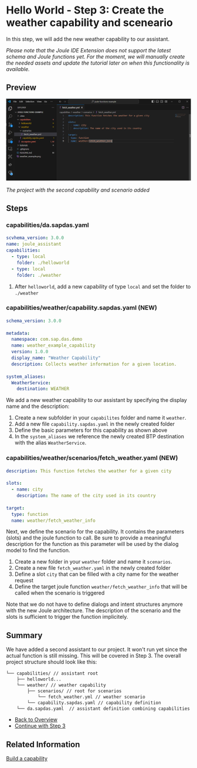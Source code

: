 # Hello World - Step 3: Create the weather capability and sceneario

In this step, we will add the new weather capability to our assistant.

*Please note that the Joule IDE Extension does not support the latest schema and Joule functions yet. 
For the moment, we will manually create the needed assets and update the tutorial later on when this functionality is available.*  

## Preview

![image](assets/preview.png)

*The project with the second capability and scenario added*

## Steps

### capabilities/da.sapdas.yaml


```yaml
scvhema_version: 3.0.0
name: joule_assistant
capabilities:
  - type: local
    folder: ./helloworld
  - type: local
    folder: ./weather

```

1. After `helloworld`, add a new capability of type `local` and set the folder to `./weather`

### capabilities/weather/capability.sapdas.yaml (NEW)

```yaml
schema_version: 3.0.0

metadata:
  namespace: com.sap.das.demo
  name: weather_example_capability
  version: 1.0.0
  display_name: "Weather Capability"
  description: Collects weather information for a given location.

system_aliases:
  WeatherService:
    destination: WEATHER
```

We add a new weather capability to our assistant by specifying the display name and the description:

1. Create a new subfolder in your `capabilites` folder and name it `weather`.
2. Add a new file `capability.sapdas.yaml` in the newly created folder
3. Define the basic parameters for this capability as shown above
4. In the `system_aliases` we reference the newly created BTP destination with the alias `WeatherService`.

### capabilities/weather/scenarios/fetch_weather.yaml (NEW)

```yaml
description: This function fetches the weather for a given city

slots:
  - name: city
    description: The name of the city used in its country

target:
  type: function
  name: weather/fetch_weather_info
```
Next, we define the scenario for the capability. It contains the parameters (slots) and the joule function to call.
Be sure to provide a meaningful description for the function as this parameter will be used by the dialog model to find the function.

1. Create a new folder in your `weather` folder and name it `scenarios`.
2. Create a new file `fetch_weather.yaml` in the newly created folder
3. Define a slot `city` that can be filled with a city name for the weather request
4. Define the target joule function `weather/fetch_weather_info` that will be called when the scenario is triggered

Note that we do not have to define dialogs and intent structures anymore with the new Joule architecture.
The description of the scenario and the slots is sufficient to trigger the function implicitely.

## Summary

We have added a second assistant to our project. It won't run yet since the actual function is still missing.
This will be covered in Step 3. The overall project structure should look like this:

```
└── capabilities/ // assistant root
    ├── helloworld... 
    └── weather/ // weather capability
        ├── scenarios/ // root for scenarios
            └── fetch_weather.yml // weather scenario
        └── capability.sapdas.yaml // capability definition
    └── da.sapdas.yaml  // assistant definition combining capabilities
```

* [Back to Overview](../index.md)
* [Continue with Step 3](../step3/index.md)

## Related Information 

[Build a capability](https://help.sap.com/docs/joule/service-guide/build-capability)